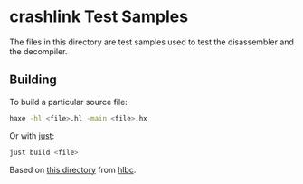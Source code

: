 # crashlink Test Samples

The files in this directory are test samples used to test the disassembler and the decompiler.

## Building

To build a particular source file:

```sh
haxe -hl <file>.hl -main <file>.hx
```

Or with [just](https://just.systems):

```sh
just build <file>
```

Based on [this directory](https://github.com/Gui-Yom/hlbc/tree/master/data) from [hlbc](https://github.com/Gui-Yom/hlbc).
